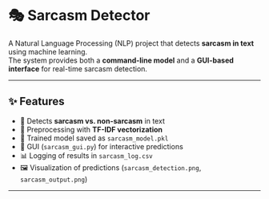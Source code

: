 # 🎭 Sarcasm Detector  

A Natural Language Processing (NLP) project that detects **sarcasm in text** using machine learning.  
The system provides both a **command-line model** and a **GUI-based interface** for real-time sarcasm detection.  

---

## ✨ Features  
- 🤖 Detects **sarcasm vs. non-sarcasm** in text  
- 🧹 Preprocessing with **TF-IDF vectorization**  
- 💾 Trained model saved as `sarcasm_model.pkl`  
- 🎨 GUI (`sarcasm_gui.py`) for interactive predictions  
- 📊 Logging of results in `sarcasm_log.csv`  
- 🖼️ Visualization of predictions (`sarcasm_detection.png`, `sarcasm_output.png`)  

---


